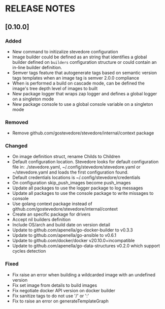 # RELEASE NOTES

## [0.10.0]

### Added
- New command to initizalize stevedore configuration
- Image builder could be defined as an string that identifies a global builder defined on `builders` configuration structure or could contain an in-line builder definition.
- Semver tags feature that autogenerate tags based on semantic version tags templates when an image tag is semver 2.0.0 compliance
- When is performed a build on cascade mode, can be defined the image's tree depth level of images to built
- New package logger that wraps zap logger and defines a global logger on a singleton mode
- New package console to use a global console variable on a singleton mode

### Removed
- Remove github.com/gostevedore/stevedore/internal/context package

### Changed
- On image definition struct, rename Childs to Children
- Default configuration location. Stevedore looks for default configuration file in: ./stevedore.yaml, ~/.config/stevedore/stevedore.yaml or ~/stevedore.yaml and loads the first configuration found.
- Default credentials locations is ~/.config/stevedore/credentials
- On configuration skip_push_images become push_images
- Update all packages to use the logger package to log messages
- Update all packages to use the console package to write missages to console
- Use golang context package instead of github.com/gostevedore/stevedore/internal/context
- Create an specific package for drivers
- Accept nil builders definition
- Include OS/arch and build date on version detail
- Update to github.com/apenella/go-docker-builder to v0.3.3
- Update to github.com/apenella/go-ansible to v0.6.1
- Update to github.com/docker/docker v20.10.0+incompatible
- Update to github.com/apenella/go-data-structures v0.2.0 which support cycles detection

### Fixed
- Fix raise an error when building a wildcarded image with an undefined version
- Fix set image from details to build images
- Fix negotiate docker API version on docker builder
- Fix sanitize tags to do not use '/' or ':'
- Fix to raise an error on generateTemplateGraph
